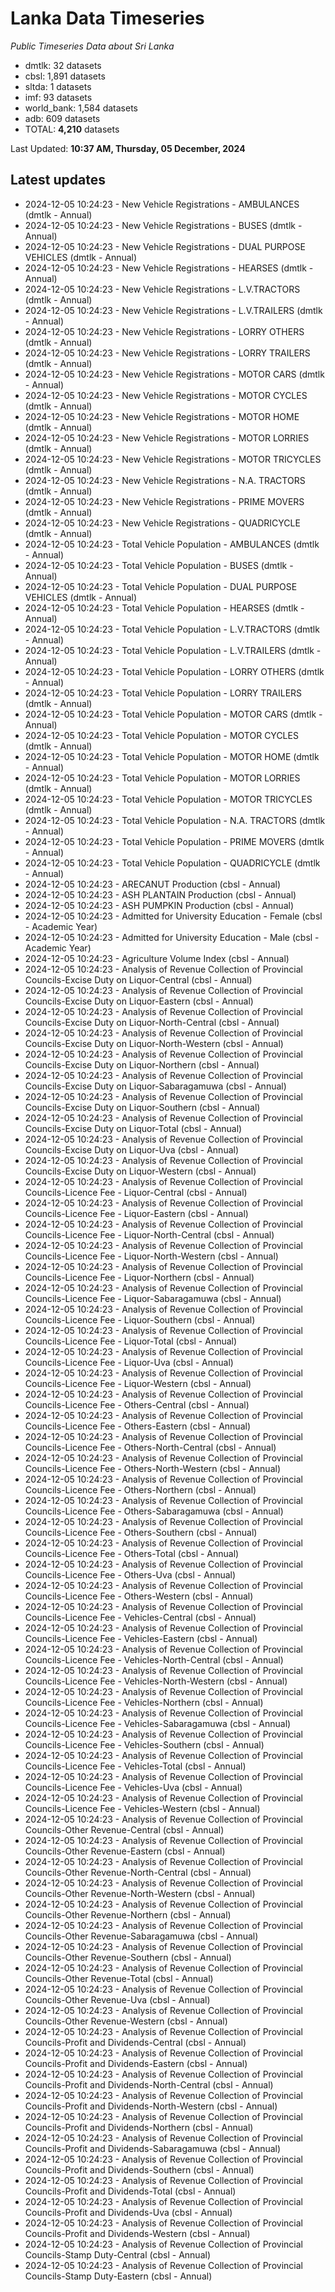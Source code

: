 # Lanka Data Timeseries
*Public Timeseries Data about Sri Lanka*

* dmtlk: 32 datasets
* cbsl: 1,891 datasets
* sltda: 1 datasets
* imf: 93 datasets
* world_bank: 1,584 datasets
* adb: 609 datasets
* TOTAL: **4,210** datasets

Last Updated: **10:37 AM, Thursday, 05 December, 2024**

## Latest updates

* 2024-12-05 10:24:23 - New Vehicle Registrations - AMBULANCES (dmtlk - Annual)
* 2024-12-05 10:24:23 - New Vehicle Registrations - BUSES (dmtlk - Annual)
* 2024-12-05 10:24:23 - New Vehicle Registrations - DUAL PURPOSE VEHICLES (dmtlk - Annual)
* 2024-12-05 10:24:23 - New Vehicle Registrations - HEARSES (dmtlk - Annual)
* 2024-12-05 10:24:23 - New Vehicle Registrations - L.V.TRACTORS (dmtlk - Annual)
* 2024-12-05 10:24:23 - New Vehicle Registrations - L.V.TRAILERS (dmtlk - Annual)
* 2024-12-05 10:24:23 - New Vehicle Registrations - LORRY OTHERS (dmtlk - Annual)
* 2024-12-05 10:24:23 - New Vehicle Registrations - LORRY TRAILERS (dmtlk - Annual)
* 2024-12-05 10:24:23 - New Vehicle Registrations - MOTOR CARS (dmtlk - Annual)
* 2024-12-05 10:24:23 - New Vehicle Registrations - MOTOR CYCLES (dmtlk - Annual)
* 2024-12-05 10:24:23 - New Vehicle Registrations - MOTOR HOME (dmtlk - Annual)
* 2024-12-05 10:24:23 - New Vehicle Registrations - MOTOR LORRIES (dmtlk - Annual)
* 2024-12-05 10:24:23 - New Vehicle Registrations - MOTOR TRICYCLES (dmtlk - Annual)
* 2024-12-05 10:24:23 - New Vehicle Registrations - N.A. TRACTORS (dmtlk - Annual)
* 2024-12-05 10:24:23 - New Vehicle Registrations - PRIME MOVERS (dmtlk - Annual)
* 2024-12-05 10:24:23 - New Vehicle Registrations - QUADRICYCLE (dmtlk - Annual)
* 2024-12-05 10:24:23 - Total Vehicle Population - AMBULANCES (dmtlk - Annual)
* 2024-12-05 10:24:23 - Total Vehicle Population - BUSES (dmtlk - Annual)
* 2024-12-05 10:24:23 - Total Vehicle Population - DUAL PURPOSE VEHICLES (dmtlk - Annual)
* 2024-12-05 10:24:23 - Total Vehicle Population - HEARSES (dmtlk - Annual)
* 2024-12-05 10:24:23 - Total Vehicle Population - L.V.TRACTORS (dmtlk - Annual)
* 2024-12-05 10:24:23 - Total Vehicle Population - L.V.TRAILERS (dmtlk - Annual)
* 2024-12-05 10:24:23 - Total Vehicle Population - LORRY OTHERS (dmtlk - Annual)
* 2024-12-05 10:24:23 - Total Vehicle Population - LORRY TRAILERS (dmtlk - Annual)
* 2024-12-05 10:24:23 - Total Vehicle Population - MOTOR CARS (dmtlk - Annual)
* 2024-12-05 10:24:23 - Total Vehicle Population - MOTOR CYCLES (dmtlk - Annual)
* 2024-12-05 10:24:23 - Total Vehicle Population - MOTOR HOME (dmtlk - Annual)
* 2024-12-05 10:24:23 - Total Vehicle Population - MOTOR LORRIES (dmtlk - Annual)
* 2024-12-05 10:24:23 - Total Vehicle Population - MOTOR TRICYCLES (dmtlk - Annual)
* 2024-12-05 10:24:23 - Total Vehicle Population - N.A. TRACTORS (dmtlk - Annual)
* 2024-12-05 10:24:23 - Total Vehicle Population - PRIME MOVERS (dmtlk - Annual)
* 2024-12-05 10:24:23 - Total Vehicle Population - QUADRICYCLE (dmtlk - Annual)
* 2024-12-05 10:24:23 - ARECANUT Production (cbsl - Annual)
* 2024-12-05 10:24:23 - ASH PLANTAIN Production (cbsl - Annual)
* 2024-12-05 10:24:23 - ASH PUMPKIN Production (cbsl - Annual)
* 2024-12-05 10:24:23 - Admitted for University Education - Female (cbsl - Academic Year)
* 2024-12-05 10:24:23 - Admitted for University Education - Male (cbsl - Academic Year)
* 2024-12-05 10:24:23 - Agriculture Volume Index (cbsl - Annual)
* 2024-12-05 10:24:23 - Analysis of Revenue Collection of Provincial Councils-Excise Duty on Liquor-Central (cbsl - Annual)
* 2024-12-05 10:24:23 - Analysis of Revenue Collection of Provincial Councils-Excise Duty on Liquor-Eastern (cbsl - Annual)
* 2024-12-05 10:24:23 - Analysis of Revenue Collection of Provincial Councils-Excise Duty on Liquor-North-Central (cbsl - Annual)
* 2024-12-05 10:24:23 - Analysis of Revenue Collection of Provincial Councils-Excise Duty on Liquor-North-Western (cbsl - Annual)
* 2024-12-05 10:24:23 - Analysis of Revenue Collection of Provincial Councils-Excise Duty on Liquor-Northern (cbsl - Annual)
* 2024-12-05 10:24:23 - Analysis of Revenue Collection of Provincial Councils-Excise Duty on Liquor-Sabaragamuwa (cbsl - Annual)
* 2024-12-05 10:24:23 - Analysis of Revenue Collection of Provincial Councils-Excise Duty on Liquor-Southern (cbsl - Annual)
* 2024-12-05 10:24:23 - Analysis of Revenue Collection of Provincial Councils-Excise Duty on Liquor-Total (cbsl - Annual)
* 2024-12-05 10:24:23 - Analysis of Revenue Collection of Provincial Councils-Excise Duty on Liquor-Uva (cbsl - Annual)
* 2024-12-05 10:24:23 - Analysis of Revenue Collection of Provincial Councils-Excise Duty on Liquor-Western (cbsl - Annual)
* 2024-12-05 10:24:23 - Analysis of Revenue Collection of Provincial Councils-Licence Fee - Liquor-Central (cbsl - Annual)
* 2024-12-05 10:24:23 - Analysis of Revenue Collection of Provincial Councils-Licence Fee - Liquor-Eastern (cbsl - Annual)
* 2024-12-05 10:24:23 - Analysis of Revenue Collection of Provincial Councils-Licence Fee - Liquor-North-Central (cbsl - Annual)
* 2024-12-05 10:24:23 - Analysis of Revenue Collection of Provincial Councils-Licence Fee - Liquor-North-Western (cbsl - Annual)
* 2024-12-05 10:24:23 - Analysis of Revenue Collection of Provincial Councils-Licence Fee - Liquor-Northern (cbsl - Annual)
* 2024-12-05 10:24:23 - Analysis of Revenue Collection of Provincial Councils-Licence Fee - Liquor-Sabaragamuwa (cbsl - Annual)
* 2024-12-05 10:24:23 - Analysis of Revenue Collection of Provincial Councils-Licence Fee - Liquor-Southern (cbsl - Annual)
* 2024-12-05 10:24:23 - Analysis of Revenue Collection of Provincial Councils-Licence Fee - Liquor-Total (cbsl - Annual)
* 2024-12-05 10:24:23 - Analysis of Revenue Collection of Provincial Councils-Licence Fee - Liquor-Uva (cbsl - Annual)
* 2024-12-05 10:24:23 - Analysis of Revenue Collection of Provincial Councils-Licence Fee - Liquor-Western (cbsl - Annual)
* 2024-12-05 10:24:23 - Analysis of Revenue Collection of Provincial Councils-Licence Fee - Others-Central (cbsl - Annual)
* 2024-12-05 10:24:23 - Analysis of Revenue Collection of Provincial Councils-Licence Fee - Others-Eastern (cbsl - Annual)
* 2024-12-05 10:24:23 - Analysis of Revenue Collection of Provincial Councils-Licence Fee - Others-North-Central (cbsl - Annual)
* 2024-12-05 10:24:23 - Analysis of Revenue Collection of Provincial Councils-Licence Fee - Others-North-Western (cbsl - Annual)
* 2024-12-05 10:24:23 - Analysis of Revenue Collection of Provincial Councils-Licence Fee - Others-Northern (cbsl - Annual)
* 2024-12-05 10:24:23 - Analysis of Revenue Collection of Provincial Councils-Licence Fee - Others-Sabaragamuwa (cbsl - Annual)
* 2024-12-05 10:24:23 - Analysis of Revenue Collection of Provincial Councils-Licence Fee - Others-Southern (cbsl - Annual)
* 2024-12-05 10:24:23 - Analysis of Revenue Collection of Provincial Councils-Licence Fee - Others-Total (cbsl - Annual)
* 2024-12-05 10:24:23 - Analysis of Revenue Collection of Provincial Councils-Licence Fee - Others-Uva (cbsl - Annual)
* 2024-12-05 10:24:23 - Analysis of Revenue Collection of Provincial Councils-Licence Fee - Others-Western (cbsl - Annual)
* 2024-12-05 10:24:23 - Analysis of Revenue Collection of Provincial Councils-Licence Fee - Vehicles-Central (cbsl - Annual)
* 2024-12-05 10:24:23 - Analysis of Revenue Collection of Provincial Councils-Licence Fee - Vehicles-Eastern (cbsl - Annual)
* 2024-12-05 10:24:23 - Analysis of Revenue Collection of Provincial Councils-Licence Fee - Vehicles-North-Central (cbsl - Annual)
* 2024-12-05 10:24:23 - Analysis of Revenue Collection of Provincial Councils-Licence Fee - Vehicles-North-Western (cbsl - Annual)
* 2024-12-05 10:24:23 - Analysis of Revenue Collection of Provincial Councils-Licence Fee - Vehicles-Northern (cbsl - Annual)
* 2024-12-05 10:24:23 - Analysis of Revenue Collection of Provincial Councils-Licence Fee - Vehicles-Sabaragamuwa (cbsl - Annual)
* 2024-12-05 10:24:23 - Analysis of Revenue Collection of Provincial Councils-Licence Fee - Vehicles-Southern (cbsl - Annual)
* 2024-12-05 10:24:23 - Analysis of Revenue Collection of Provincial Councils-Licence Fee - Vehicles-Total (cbsl - Annual)
* 2024-12-05 10:24:23 - Analysis of Revenue Collection of Provincial Councils-Licence Fee - Vehicles-Uva (cbsl - Annual)
* 2024-12-05 10:24:23 - Analysis of Revenue Collection of Provincial Councils-Licence Fee - Vehicles-Western (cbsl - Annual)
* 2024-12-05 10:24:23 - Analysis of Revenue Collection of Provincial Councils-Other Revenue-Central (cbsl - Annual)
* 2024-12-05 10:24:23 - Analysis of Revenue Collection of Provincial Councils-Other Revenue-Eastern (cbsl - Annual)
* 2024-12-05 10:24:23 - Analysis of Revenue Collection of Provincial Councils-Other Revenue-North-Central (cbsl - Annual)
* 2024-12-05 10:24:23 - Analysis of Revenue Collection of Provincial Councils-Other Revenue-North-Western (cbsl - Annual)
* 2024-12-05 10:24:23 - Analysis of Revenue Collection of Provincial Councils-Other Revenue-Northern (cbsl - Annual)
* 2024-12-05 10:24:23 - Analysis of Revenue Collection of Provincial Councils-Other Revenue-Sabaragamuwa (cbsl - Annual)
* 2024-12-05 10:24:23 - Analysis of Revenue Collection of Provincial Councils-Other Revenue-Southern (cbsl - Annual)
* 2024-12-05 10:24:23 - Analysis of Revenue Collection of Provincial Councils-Other Revenue-Total (cbsl - Annual)
* 2024-12-05 10:24:23 - Analysis of Revenue Collection of Provincial Councils-Other Revenue-Uva (cbsl - Annual)
* 2024-12-05 10:24:23 - Analysis of Revenue Collection of Provincial Councils-Other Revenue-Western (cbsl - Annual)
* 2024-12-05 10:24:23 - Analysis of Revenue Collection of Provincial Councils-Profit and Dividends-Central (cbsl - Annual)
* 2024-12-05 10:24:23 - Analysis of Revenue Collection of Provincial Councils-Profit and Dividends-Eastern (cbsl - Annual)
* 2024-12-05 10:24:23 - Analysis of Revenue Collection of Provincial Councils-Profit and Dividends-North-Central (cbsl - Annual)
* 2024-12-05 10:24:23 - Analysis of Revenue Collection of Provincial Councils-Profit and Dividends-North-Western (cbsl - Annual)
* 2024-12-05 10:24:23 - Analysis of Revenue Collection of Provincial Councils-Profit and Dividends-Northern (cbsl - Annual)
* 2024-12-05 10:24:23 - Analysis of Revenue Collection of Provincial Councils-Profit and Dividends-Sabaragamuwa (cbsl - Annual)
* 2024-12-05 10:24:23 - Analysis of Revenue Collection of Provincial Councils-Profit and Dividends-Southern (cbsl - Annual)
* 2024-12-05 10:24:23 - Analysis of Revenue Collection of Provincial Councils-Profit and Dividends-Total (cbsl - Annual)
* 2024-12-05 10:24:23 - Analysis of Revenue Collection of Provincial Councils-Profit and Dividends-Uva (cbsl - Annual)
* 2024-12-05 10:24:23 - Analysis of Revenue Collection of Provincial Councils-Profit and Dividends-Western (cbsl - Annual)
* 2024-12-05 10:24:23 - Analysis of Revenue Collection of Provincial Councils-Stamp Duty-Central (cbsl - Annual)
* 2024-12-05 10:24:23 - Analysis of Revenue Collection of Provincial Councils-Stamp Duty-Eastern (cbsl - Annual)